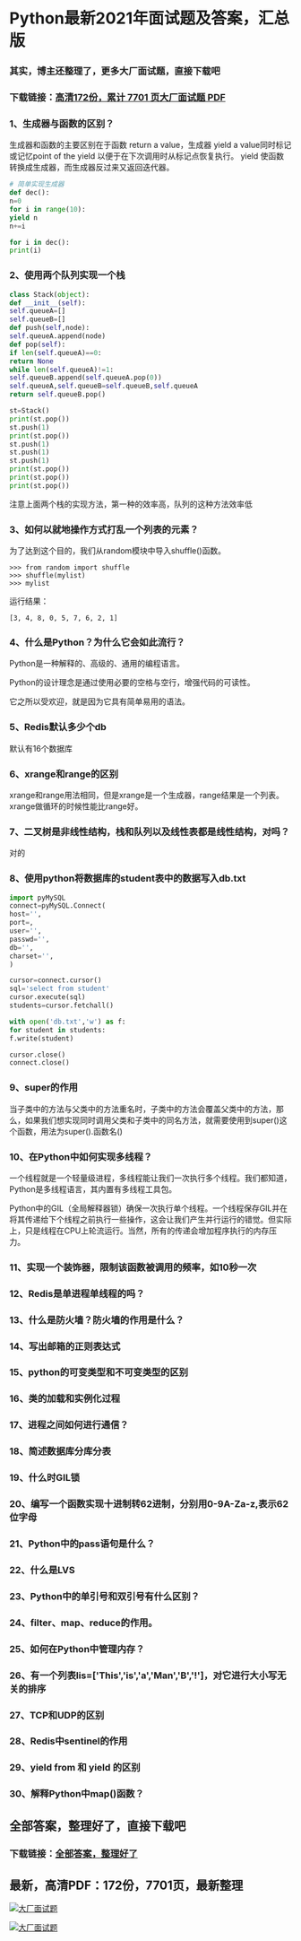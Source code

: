 # Python最新2021年面试题及答案，汇总版

### 其实，博主还整理了，更多大厂面试题，直接下载吧

### 下载链接：[高清172份，累计 7701 页大厂面试题  PDF](https://github.com/souyunku/DevBooks/blob/master/docs/index.md)



### 1、生成器与函数的区别？

生成器和函数的主要区别在于函数 return a value，生成器 yield a value同时标记或记忆point of the yield 以便于在下次调用时从标记点恢复执行。 yield 使函数转换成生成器，而生成器反过来又返回迭代器。

```python
# 简单实现生成器
def dec():
n=0
for i in range(10):
yield n
n+=i

for i in dec():
print(i)
```


### 2、使用两个队列实现一个栈

```python
class Stack(object):
def __init__(self):
self.queueA=[]
self.queueB=[]
def push(self,node):
self.queueA.append(node)
def pop(self):
if len(self.queueA)==0:
return None
while len(self.queueA)!=1:
self.queueB.append(self.queueA.pop(0))
self.queueA,self.queueB=self.queueB,self.queueA
return self.queueB.pop()

st=Stack()
print(st.pop())
st.push(1)
print(st.pop())
st.push(1)
st.push(1)
st.push(1)
print(st.pop())
print(st.pop())
print(st.pop())
```

注意上面两个栈的实现方法，第一种的效率高，队列的这种方法效率低


### 3、如何以就地操作方式打乱一个列表的元素？

为了达到这个目的，我们从random模块中导入shuffle()函数。

```
>>> from random import shuffle
>>> shuffle(mylist)
>>> mylist
```

运行结果：

```
[3, 4, 8, 0, 5, 7, 6, 2, 1]
```


### 4、什么是Python？为什么它会如此流行？

Python是一种解释的、高级的、通用的编程语言。

Python的设计理念是通过使用必要的空格与空行，增强代码的可读性。

它之所以受欢迎，就是因为它具有简单易用的语法。


### 5、Redis默认多少个db

默认有16个数据库


### 6、xrange和range的区别

xrange和range用法相同，但是xrange是一个生成器，range结果是一个列表。xrange做循环的时候性能比range好。


### 7、二叉树是非线性结构，栈和队列以及线性表都是线性结构，对吗？

对的


### 8、使用python将数据库的student表中的数据写入db.txt

```python
import pyMySQL
connect=pyMySQL.Connect(
host='',
port=,
user='',
passwd='',
db='',
charset='',
)

cursor=connect.cursor()
sql='select from student'
cursor.execute(sql)
students=cursor.fetchall()

with open('db.txt','w') as f:
for student in students:
f.write(student)

cursor.close()
connect.close()
```


### 9、super的作用

当子类中的方法与父类中的方法重名时，子类中的方法会覆盖父类中的方法，那么，如果我们想实现同时调用父类和子类中的同名方法，就需要使用到super()这个函数，用法为super().函数名()


### 10、在Python中如何实现多线程？

一个线程就是一个轻量级进程，多线程能让我们一次执行多个线程。我们都知道，Python是多线程语言，其内置有多线程工具包。

Python中的GIL（全局解释器锁）确保一次执行单个线程。一个线程保存GIL并在将其传递给下个线程之前执行一些操作，这会让我们产生并行运行的错觉。但实际上，只是线程在CPU上轮流运行。当然，所有的传递会增加程序执行的内存压力。


### 11、实现一个装饰器，限制该函数被调用的频率，如10秒一次
### 12、Redis是单进程单线程的吗？
### 13、什么是防火墙？防火墙的作用是什么？
### 14、写出邮箱的正则表达式
### 15、python的可变类型和不可变类型的区别
### 16、类的加载和实例化过程
### 17、进程之间如何进行通信？
### 18、简述数据库分库分表
### 19、什么时GIL锁
### 20、编写一个函数实现十进制转62进制，分别用0-9A-Za-z,表示62位字母
### 21、Python中的pass语句是什么？
### 22、什么是LVS
### 23、Python中的单引号和双引号有什么区别？
### 24、filter、map、reduce的作用。
### 25、如何在Python中管理内存？
### 26、有一个列表lis=['This','is','a','Man','B','!']，对它进行大小写无关的排序
### 27、TCP和UDP的区别
### 28、Redis中sentinel的作用
### 29、yield from 和 yield 的区别
### 30、解释Python中map()函数？




## 全部答案，整理好了，直接下载吧

### 下载链接：[全部答案，整理好了](https://www.souyunku.com/wp-content/uploads/weixin/githup-weixin-2.png)




## 最新，高清PDF：172份，7701页，最新整理

[![大厂面试题](https://www.souyunku.com/wp-content/uploads/weixin/mst.png "架构师专栏")](https://www.souyunku.com/wp-content/uploads/weixin/githup-weixin.png "架构师专栏")

[![大厂面试题](https://www.souyunku.com/wp-content/uploads/weixin/githup-weixin.png "架构师专栏")](https://www.souyunku.com/wp-content/uploads/weixin/githup-weixin.png "架构师专栏")
